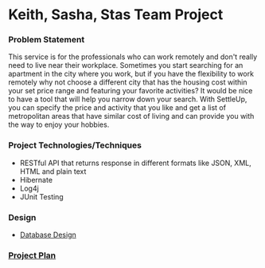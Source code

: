 # Keith, Sasha, Stas Team Project
 

### Problem Statement
This service is for the professionals who can work remotely and don't really need to live near
their workplace. Sometimes you start searching for an apartment in the city where you work, but 
if you have the flexibility to work remotely why not choose a different city that has the housing cost
within your set price range and featuring your favorite activities? It would be nice to have a tool that
will help you narrow down your search. With SettleUp, you can specify the price and activity that you
like and get a list of metropolitan areas that have similar cost of living and can provide you
with the way to enjoy your hobbies.



### Project Technologies/Techniques 

* RESTful API that returns response in different formats like JSON, XML, HTML and plain text
* Hibernate
* Log4j
* JUnit Testing



### Design

* [Database Design](DesignDocuments/databaseDiagram.png)

### [Project Plan](ProjectPlan.md)